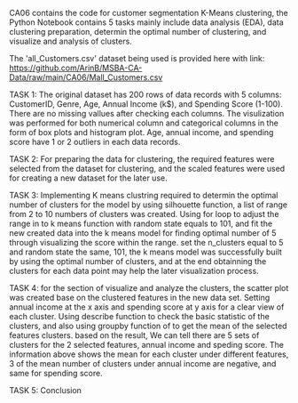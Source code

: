 CA06 contains the code for customer segmentation K-Means clustering, the Python Notebook contains 5 tasks mainly include data analysis (EDA), data clustering preparation, determin the optimal number of clustering, and visualize and analysis of clusters.

The 'all_Customers.csv' dataset being used is provided here with link: https://github.com/ArinB/MSBA-CA-Data/raw/main/CA06/Mall_Customers.csv

TASK 1:
The original dataset has 200 rows of data records with 5 columns: CustomerID, Genre, Age, Annual Income (k$), and Spending Score (1-100). There are no missing vallues after checking each columns. The visulization was performed for both numerical column and categorical columns in the form of box plots and histogram plot. Age, annual income, and spending score have 1 or 2 outliers in each data records. 

TASK 2:
For preparing the data for clustering, the required features were selected from the dataset for clustering, and the scaled features were used for creating a new dataset for the later use. 

TASK 3:
Implementing K means clustring required to determin the optimal number of clusters for the model by using silhouette function, a list of range from 2 to 10 numbers of clusters was created. Using for loop to adjust the range in to k means function with random state equals to 101, and fit the new created data into the k means model for finding optimal number of 5 through visualizing the score within the range. set the n_clusters equal to 5 and random state the same, 101, the k means model was successfully built by using the optimal number of clusters, and at the end obtainning the clusters for each data point may help the later visualization process.

TASK 4:
for the section of visualize and analyze the clusters, the scatter plot was created base on the clustered features in the new data set. Setting annual income at the x axis and spending score at y axis for a clear view of each cluster. Using describe function to check the basic statistic of the clusters, and also using groupby function of to get the mean of the selected features clusters. based on the result, We can tell there are 5 sets of clusters for the 2 selected features, annual income and speding score. The information above shows the mean for each cluster under different features, 3 of the mean number of clusters under annual income are negative, and same for spending score.

TASK 5:
Conclusion
